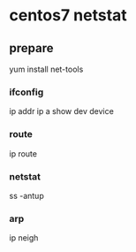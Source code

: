 centos7 netstat
================

## prepare

yum install net-tools


### ifconfig 

ip addr
ip a show dev device


### route

ip route

### netstat

ss -antup


### arp

ip neigh

